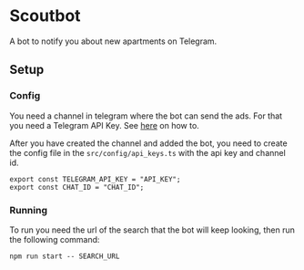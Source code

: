 # Scoutbot

A bot to notify you about new apartments on Telegram. 

## Setup 

### Config 

You need a channel in telegram where the bot can send the ads. For that you need 
a Telegram API Key. See [here](https://core.telegram.org/api/obtaining_api_id) on how to. 

After you have created the channel and added the bot, you need to create the config file in the `src/config/api_keys.ts` with
the api key and channel id.

```
export const TELEGRAM_API_KEY = "API_KEY";
export const CHAT_ID = "CHAT_ID";
```

### Running 

To run you need the url of the search that the bot will keep looking, then run the following command:

```
npm run start -- SEARCH_URL
```